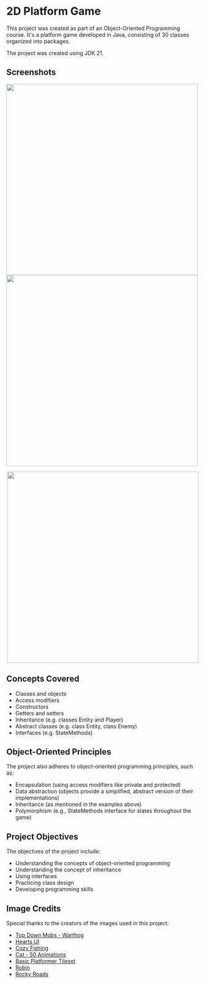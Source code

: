 # 2D Platform Game

This project was created as part of an Object-Oriented Programming course. It's a platform game developed in Java, consisting of 30 classes organized into packages.

The project was created using JDK 21.

## Screenshots


<img src="https://github.com/wkasprzak/2D-platform-game/assets/127446130/ee11bc63-8f7c-4c51-8180-20f0ac95b8a5" width="500" />
<img src="https://github.com/wkasprzak/2D-platform-game/assets/127446130/6b99a8b8-9b7c-4a9e-8131-e9bbdb6b46be" width="500" />
<p align="center">
<img src="https://github.com/wkasprzak/2D-platform-game/assets/127446130/4b307148-2f24-4480-922c-4f0bb8cbf50c" width="500" />
</p>

## Concepts Covered

- Classes and objects
- Access modifiers
- Constructors
- Getters and setters
- Inheritance (e.g. classes Entity and Player)
- Abstract classes (e.g. class Entity, class Enemy)
- Interfaces (e.g. StateMethods)

## Object-Oriented Principles

The project also adheres to object-oriented programming principles, such as:

- Encapsulation (using access modifiers like private and protected)
- Data abstraction (objects provide a simplified, abstract version of their implementations)
- Inheritance (as mentioned in the examples above)
- Polymorphism (e.g., StateMethods interface for states throughout the game)

## Project Objectives

The objectives of the project include:

- Understanding the concepts of object-oriented programming
- Understanding the concept of inheritance
- Using interfaces
- Practicing class design
- Developing programming skills

## Image Credits

Special thanks to the creators of the images used in this project:

- [Top Down Mobs - Warthog](https://admurin.itch.io/top-down-mobs-warhog)
- [Hearts UI](https://swooshwhoosh.itch.io/heartsui)
- [Cozy Fishing](https://shubibubi.itch.io/cozy-fishing)
- [Cat - 50 Animations](https://bowpixel.itch.io/cat-50-animations)
- [Basic Platformer Tileset](https://mynastudios.itch.io/basic-platformer-tileset)
- [Robin](https://prinbles.itch.io/robin)
- [Rocky Roads](https://essssam.itch.io/rocky-roads)

